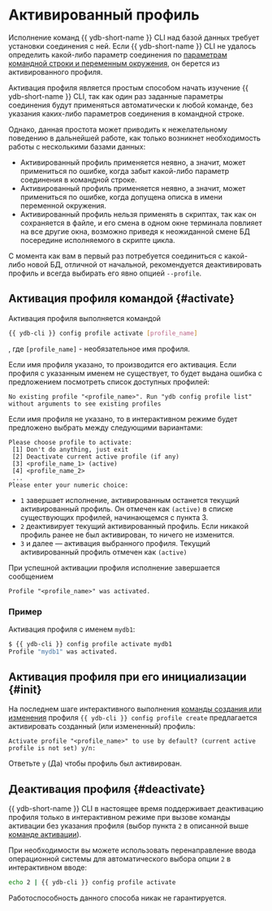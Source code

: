 # Активированный профиль

Исполнение команд {{ ydb-short-name }} CLI над базой данных требует установки соединения с ней. Если {{ ydb-short-name }} CLI не удалось определить какой-либо параметр соединения по [параметрам командной строки и переменным окружения](../../connect.md), он берется из активированного профиля.

Активация профиля является простым способом начать изучение {{ ydb-short-name }} CLI, так как один раз заданные параметры соединения будут применяться автоматически к любой команде, без указания каких-либо параметров соединения в командной строке.

Однако, данная простота может приводить к нежелательному поведению в дальнейшей работе, как только возникнет необходимость работы с несколькими базами данных:

- Активированный профиль применяется неявно, а значит, может примениться по ошибке, когда забыт какой-либо параметр соединения в командной строке.
- Активированный профиль применяется неявно, а значит, может примениться по ошибке, когда допущена описка в имени переменной окружения.
- Активированный профиль нельзя применять в скриптах, так как он сохраняется в файле, и его смена в одном окне терминала повлияет на все другие окна, возможно приведя к неожиданной смене БД посередине исполняемого в скрипте цикла.

С момента как вам в первый раз потребуется соединиться с какой-либо новой БД, отличной от начальной, рекомендуется деактивировать профиль и всегда выбирать его явно опцией `--profile`. 

## Активация профиля командой {#activate}

Активация профиля выполняется командой

```bash
{{ ydb-cli }} config profile activate [profile_name]
```

, где `[profile_name]` - необязательное имя профиля.

Если имя профиля указано, то производится его активация. Если профиля с указанным именем не существует, то будет выдана ошибка с предложением посмотреть список доступных профилей:
``` text
No existing profile "<profile_name>". Run "ydb config profile list" without arguments to see existing profiles
```

Если имя профиля не указано, то в интерактивном режиме будет предложено выбрать между следующими вариантами:
``` text
Please choose profile to activate:
 [1] Don't do anything, just exit
 [2] Deactivate current active profile (if any)
 [3] <profile_name_1> (active)
 [4] <profile_name_2>
 ...
Please enter your numeric choice: 
```

- `1` завершает исполнение, активированным останется текущий активированный профиль. Он отмечен как `(active)` в списке существующих профилей, начинающемся с пункта 3.
- `2` деактивирует текущий активированный профиль. Если никакой профиль ранее не был активирован, то ничего не изменится.
- `3` и далее — активация выбранного профиля. Текущий активированный профиль отмечен как `(active)`

При успешной активации профиля исполнение завершается сообщением
``` text
Profile "<profile_name>" was activated.
```

### Пример

Активация профиля с именем `mydb1`:

```bash
$ {{ ydb-cli }} config profile activate mydb1
Profile "mydb1" was activated.
```

## Активация профиля при его инициализации {#init}

На последнем шаге интерактивного выполнения [команды создания или изменения](../create.md) профиля `{{ ydb-cli }} config profile create` предлагается активировать созданный (или измененный) профиль:

```text
Activate profile "<profile_name>" to use by default? (current active profile is not set) y/n:
```

Ответьте `y` (Да) чтобы профиль был активирован.

## Деактивация профиля {#deactivate}

{{ ydb-short-name }} CLI в настоящее время поддерживает деактивацию профиля только в интерактивном режиме при вызове команды активации без указания профиля (выбор пункта `2` в описанной выше [команде активации](#activate)).

При необходимости вы можете использовать перенаправление ввода операционной системы для автоматического выбора опции `2` в интерактивном вводе:

``` bash
echo 2 | {{ ydb-cli }} config profile activate
```

Работоспособность данного способа никак не гарантируется.

